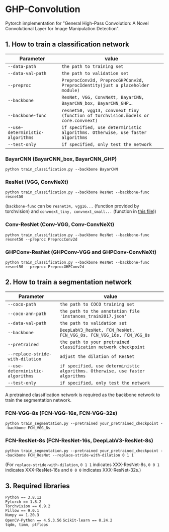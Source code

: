 # GHP-Convolution
Pytorch implementation for "General High-Pass Convolution: A Novel Convolutional Layer for Image Manipulation Detection".

## 1. How to train a classification network
| Parameter                        | value                                                                              |
| -------------------------------- | ---------------------------------------------------------------------------------- |
| `--data-path`                    | `the path to training set`                                                         |
| `--data-val-path`                | `the path to validation set`                                                       |
| `--preproc`                      | `PreprocConv2d, PreprocGHPConv2d, PreprocIdentity(just a placeholder module)`      |
| `--backbone`                     | `ResNet, VGG, ConvNeXt, BayarCNN, BayarCNN_box, BayarCNN_GHP`...                   |
| `--backbone-func`                | `resnet50, vgg13, convnext_tiny (function of torchvision.models or core.convnext)` |
| `--use-deterministic-algorithms` | `if specified, use deterministic algorithms. Otherwise, use faster algorithms`     |
| `--test-only`                    | `if specified, only test the network`                                              |
### BayarCNN (BayarCNN_box, BayarCNN_GHP)
```
python train_classification.py --backbone BayarCNN
```
### ResNet (VGG, ConvNeXt)
```
python train_classification.py --backbone ResNet --backbone-func resnet50
```
(`backbone-func` can be `resnet34, vgg16...` (function provided by torchvision) and `convnext_tiny, convnext_small...` (function in [this file](core/convnext.py)))
### Conv-ResNet (Conv-VGG, Conv-ConvNeXt)
```
python train_classification.py --backbone ResNet --backbone-func resnet50 --preproc PreprocConv2d
```
### GHPConv-ResNet (GHPConv-VGG and GHPConv-ConvNeXt)
```
python train_classification.py --backbone ResNet --backbone-func resnet50 --preproc PreprocGHPConv2d
```

## 2. How to train a segmentation network
| Parameter                        | value                                                                              |
| -------------------------------- | ---------------------------------------------------------------------------------- |
| `--coco-path`                    | `the path to COCO training set`                                                    |
| `--coco-ann-path`                | `the path to the annotation file 'instances_train2017.json'`                       |
| `--data-val-path`                | `the path to validation set`                                                       |
| `--backbone`                     | `DeepLabV3_ResNet, FCN_ResNet, FCN_VGG_8s, FCN_VGG_16s, FCN_VGG_8s`                |
| `--pretrained`                   | `the path to your pretrained classification network checkpoint`                    |
| `--replace-stride-with-dilation` | `adjust the dilation of ResNet`     |
| `--use-deterministic-algorithms` | `if specified, use deterministic algorithms. Otherwise, use faster algorithms`     |
| `--test-only`                    | `if specified, only test the network`                                              |

A pretrained classification network is required as the backbone network to train the segmentation network.
### FCN-VGG-8s (FCN-VGG-16s, FCN-VGG-32s)
```
python train_segmentation.py --pretrained your_pretrained_checkpoint --backbone FCN_VGG_8s
```
### FCN-ResNet-8s (FCN-ResNet-16s, DeepLabV3-ResNet-8s)
```
python train_segmentation.py --pretrained your_pretrained_checkpoint --backbone FCN_ResNet --replace-stride-with-dilation 0 1 1
```
(For `replace-stride-with-dilation`, `0 1 1` indicates XXX-ResNet-8s, `0 0 1` indicates XXX-ResNet-16s and `0 0 0` indicates XXX-ResNet-32s.)

## 3. Required libraries
`Python == 3.8.12`  
`Pytorch == 1.8.2`  
`Torchvision == 0.9.2`  
`Pillow == 9.0.1`  
`Numpy == 1.20.3`  
`OpenCV-Python == 4.5.3.56`
`Scikit-learn == 0.24.2`  
`tqdm, timm, ptflops`
